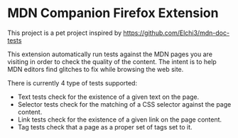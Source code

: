 MDN Companion Firefox Extension
===

This project is a pet project inspired by https://github.com/Elchi3/mdn-doc-tests

This extension automatically run tests against the MDN pages you are visiting in order to check the quality of the content. The intent is to help MDN editors find glitches to fix while browsing the web site.

There is currently 4 type of tests supported:

* Text tests check for the existence of a given text on the page.
* Selector tests check for the matching of a CSS selector against the page content.
* Link tests check for the existence of a given link on the page content.
* Tag tests check that a page as a proper set of tags set to it.
